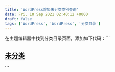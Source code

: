 ```yaml
---
title: 'WordPress增加未分类类别查询'
date: Fri, 10 Sep 2021 02:40:12 +0000
draft: false
tags: ['WordPress', 'WordPress', '分类目录']
---
```


在主题编辑器中找到分类目录页面，添加如下代码：```
<h2><a href="<?php echo home\_url()?>/archives/category/uncategorized">未分类</a></h2>
```